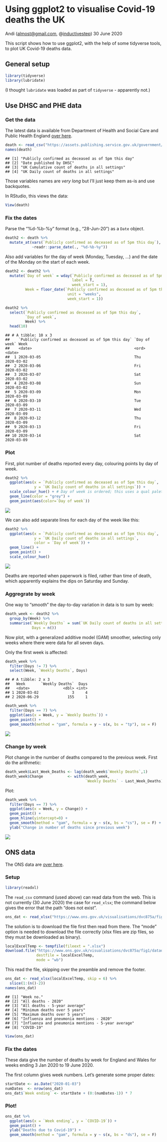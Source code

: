 Using ggplot2 to visualise Covid-19 deaths the UK
================
Andi (<almost@gmail.com>,
@[inductivestep](https://twitter.com/InductiveStep))
30 June 2020

This script shows how to use ggplot2, with the help of some tidyverse
tools, to plot UK Covid-19 deaths data.

## General setup

``` r
library(tidyverse)
library(lubridate)
```

(I thought `lubridate` was loaded as part of `tidyverse` - apparently
not.)

## Use DHSC and PHE data

### Get the data

The latest data is available from Department of Health and Social Care
and Public Health England [over
here](https://www.gov.uk/guidance/coronavirus-covid-19-information-for-the-public).

``` r
death <- read_csv("https://assets.publishing.service.gov.uk/government/uploads/system/uploads/attachment_data/file/896264/COVID-19_UK_deaths_time_series_29_June.csv")
names(death)
```

    ## [1] "Publicly confirmed as deceased as of 5pm this day"
    ## [2] "Date published by DHSC"                           
    ## [3] "UK Cumulative count of deaths in all settings"    
    ## [4] "UK Daily count of deaths in all settings"

Those variables names are *very long* but I’ll just keep them as-is and
use backquotes.

In RStudio, this views the data:

``` r
View(death)
```

### Fix the dates

Parse the “%d-%b-%y” format (e.g., “28-Jun-20”) as a `Date` object.

``` r
death2 <- death %>%
  mutate_at(vars(`Publicly confirmed as deceased as of 5pm this day`),
            ~readr::parse_date(., "%d-%b-%y"))
```

Also add variables for the day of week (Monday, Tuesday, …) and the date
of the Monday on the start of each week.

``` r
death2 <- death2 %>%
  mutate(`Day of week` = wday(`Publicly confirmed as deceased as of 5pm this day`,
                              label = T,
                              week_start = 1),
         Week = floor_date(`Publicly confirmed as deceased as of 5pm this day`,
                            unit = "weeks",
                            week_start = 1))
```

``` r
death2 %>%
  select(`Publicly confirmed as deceased as of 5pm this day`,
         `Day of week`,
         Week) %>%
  head(10)
```

    ## # A tibble: 10 x 3
    ##    `Publicly confirmed as deceased as of 5pm this day` `Day of week` Week      
    ##    <date>                                              <ord>         <date>    
    ##  1 2020-03-05                                          Thu           2020-03-02
    ##  2 2020-03-06                                          Fri           2020-03-02
    ##  3 2020-03-07                                          Sat           2020-03-02
    ##  4 2020-03-08                                          Sun           2020-03-02
    ##  5 2020-03-09                                          Mon           2020-03-09
    ##  6 2020-03-10                                          Tue           2020-03-09
    ##  7 2020-03-11                                          Wed           2020-03-09
    ##  8 2020-03-12                                          Thu           2020-03-09
    ##  9 2020-03-13                                          Fri           2020-03-09
    ## 10 2020-03-14                                          Sat           2020-03-09

### Plot

First, plot number of deaths reported every day, colouring points by day
of week.

``` r
death2 %>%
  ggplot(aes(x = `Publicly confirmed as deceased as of 5pm this day`,
             y = `UK Daily count of deaths in all settings`)) + 
  scale_colour_hue() + # Day of week is ordered; this uses a qual palette
  geom_line(color = "grey") +
  geom_point(aes(color=`Day of week`))
```

![](README_files/figure-gfm/unnamed-chunk-7-1.png)<!-- -->

We can also add separate lines for each day of the week like this:

``` r
death2 %>%
  ggplot(aes(x = `Publicly confirmed as deceased as of 5pm this day`,
             y = `UK Daily count of deaths in all settings`,
             color = `Day of week`)) + 
  geom_line() +
  geom_point() +
  scale_colour_hue() 
```

![](README_files/figure-gfm/unnamed-chunk-8-1.png)<!-- -->

Deaths are reported when paperwork is filed, rather than time of death,
which apparently explains the dips on Saturday and Sunday.

### Aggregrate by week

One way to “smooth” the day-to-day variation in data is to sum by week:

``` r
death_week <- death2 %>%
  group_by(Week) %>%
  summarise(`Weekly Deaths` = sum(`UK Daily count of deaths in all settings`),
            Days = n())
```

Now plot, with a generalized additive model (GAM) smoother, selecting
only weeks where there were data for all seven days.

Only the first week is affected:

``` r
death_week %>%
  filter(Days != 7) %>%
  select(Week, `Weekly Deaths`, Days)
```

    ## # A tibble: 2 x 3
    ##   Week       `Weekly Deaths`  Days
    ##   <date>               <dbl> <int>
    ## 1 2020-03-02               3     4
    ## 2 2020-06-29             155     1

``` r
death_week %>%
  filter(Days == 7) %>%
  ggplot(aes(x = Week, y = `Weekly Deaths`)) +
  geom_point() +
  geom_smooth(method = "gam", formula = y ~ s(x, bs = "tp"), se = F) 
```

![](README_files/figure-gfm/unnamed-chunk-11-1.png)<!-- -->

### Change by week

Plot change in the number of deaths compared to the previous week. First
do the arithmetic:

``` r
death_week$Last_Week_Deaths <- lag(death_week$`Weekly Deaths`,1)
death_week$Change           <- with(death_week,
                                    `Weekly Deaths` - Last_Week_Deaths)
```

Plot:

``` r
death_week %>%
  filter(Days == 7) %>%
  ggplot(aes(x = Week, y = Change)) +
  geom_point() +
  geom_hline(yintercept=0) +
  geom_smooth(method = "gam", formula = y ~ s(x, bs = "cs"), se = F) +
  ylab("Change in number of deaths since previous week")
```

![](README_files/figure-gfm/unnamed-chunk-13-1.png)<!-- -->

## ONS data

The ONS data are [over
here](https://www.ons.gov.uk/peoplepopulationandcommunity/birthsdeathsandmarriages/deaths/bulletins/deathsregisteredweeklyinenglandandwalesprovisional/previousReleases).

### Setup

``` r
library(readxl)
```

The `read_csv` command (used above) can read data from the web. This is
not currently (30 June 2020) the case for `read_xlsx`; the command below
gives the error that the path “does not exist”.

``` r
ons_dat <- read_xlsx("https://www.ons.gov.uk/visualisations/dvc875a/fig1/datadownload.xlsx")
```

The solution is to download the file first then read from there. The
“mode” option is needed to download the file correctly (xlsx files are
zip files, so they must be downloaded as binary).

``` r
localExcelTemp <- tempfile(fileext = ".xlsx")
download.file("https://www.ons.gov.uk/visualisations/dvc875a/fig1/datadownload.xlsx",
              destfile = localExcelTemp,
              mode = "wb")
```

This read the file, skipping over the preamble and remove the footer.

``` r
ons_dat <- read_xlsx(localExcelTemp, skip = 6) %>%
  slice(1:(n()-2))
names(ons_dat)
```

    ## [1] "Week no."                                         
    ## [2] "All deaths - 2020"                                
    ## [3] "All deaths - 5-year average"                      
    ## [4] "Minimum deaths over 5 years"                      
    ## [5] "Maximum deaths over 5 years"                      
    ## [6] "Influenza and pneumonia mentions - 2020"          
    ## [7] "Influenza and pneumonia mentions - 5-year average"
    ## [8] "COVID-19"

``` r
View(ons_dat)
```

### Fix the dates

These data give the number of deaths by week for England and Wales for
weeks ending 3 Jan 2020 to 19 June 2020.

The first column gives week numbers. Let’s generate some proper dates:

``` r
startDate <- as.Date("2020-01-03")
numDates  <- nrow(ons_dat)
ons_dat$`Week ending` <- startDate + (0:(numDates-1)) * 7
```

### Plot\!

``` r
ons_dat %>%
  ggplot(aes(x = `Week ending`, y = `COVID-19`)) +
  geom_point() +
  ylab("Deaths due to Covid-19") +
  geom_smooth(method = "gam", formula = y ~ s(x, bs = "ds"), se = F)  
```
